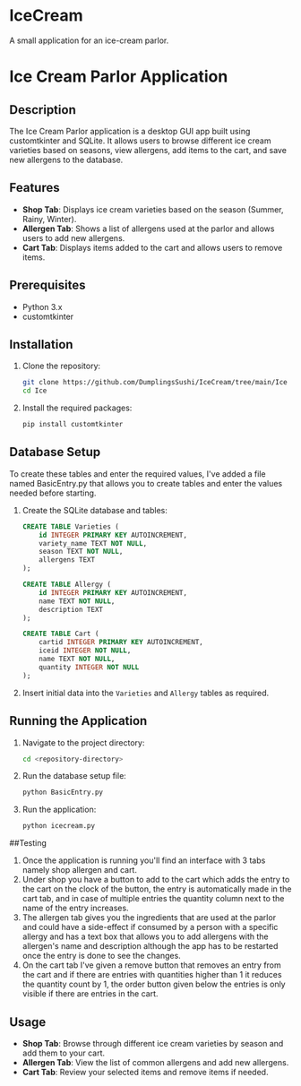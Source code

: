 # IceCream
A small application for an ice-cream parlor.

# Ice Cream Parlor Application

## Description
The Ice Cream Parlor application is a desktop GUI app built using customtkinter and SQLite. It allows users to browse different ice cream varieties based on seasons, view allergens, add items to the cart, and save new allergens to the database.

## Features
- **Shop Tab**: Displays ice cream varieties based on the season (Summer, Rainy, Winter).
- **Allergen Tab**: Shows a list of allergens used at the parlor and allows users to add new allergens.
- **Cart Tab**: Displays items added to the cart and allows users to remove items.

## Prerequisites
- Python 3.x
- customtkinter

## Installation

1. Clone the repository:
    ```bash
    git clone https://github.com/DumplingsSushi/IceCream/tree/main/Ice
    cd Ice
    ```

2. Install the required packages:
    ```bash
    pip install customtkinter
    ```

## Database Setup
 To create these tables and enter the required values, I've added a file named BasicEntry.py that allows you to create tables and enter the values needed before starting.
1. Create the SQLite database and tables:


    ```sql
    CREATE TABLE Varieties (
        id INTEGER PRIMARY KEY AUTOINCREMENT,
        variety_name TEXT NOT NULL,
        season TEXT NOT NULL,
        allergens TEXT
    );

    CREATE TABLE Allergy (
        id INTEGER PRIMARY KEY AUTOINCREMENT,
        name TEXT NOT NULL,
        description TEXT
    );

    CREATE TABLE Cart (
        cartid INTEGER PRIMARY KEY AUTOINCREMENT,
        iceid INTEGER NOT NULL,
        name TEXT NOT NULL,
        quantity INTEGER NOT NULL
    );
    ```

3. Insert initial data into the `Varieties` and `Allergy` tables as required.

## Running the Application

1. Navigate to the project directory:
    ```bash
    cd <repository-directory>
    ```

2. Run the database setup file:
    ```bash
    python BasicEntry.py
    ```
3. Run the application:
    ```bash
    python icecream.py
    ```

##Testing 

1. Once the application is running you'll find an interface with 3 tabs namely shop allergen and cart.
2. Under shop you have a button to add to the cart which adds the entry to the cart on the clock of the button, the entry is automatically made in the cart tab, and in case of multiple entries the quantity column next to the name of the entry increases.
3. The allergen tab gives you the ingredients that are used at the parlor and could have a side-effect if consumed by a person with a specific allergy and has a text box that allows you to add allergens with the allergen's name and description although the app has to be restarted once the entry is done to see the changes.
4. On the cart tab I've given a remove button that removes an entry from the cart and if there are entries with quantities higher than 1 it reduces the quantity count by 1, the order button given below the entries is only visible if there are  entries in the cart.
## Usage

- **Shop Tab**: Browse through different ice cream varieties by season and add them to your cart.
- **Allergen Tab**: View the list of common allergens and add new allergens.
- **Cart Tab**: Review your selected items and remove items if needed.



